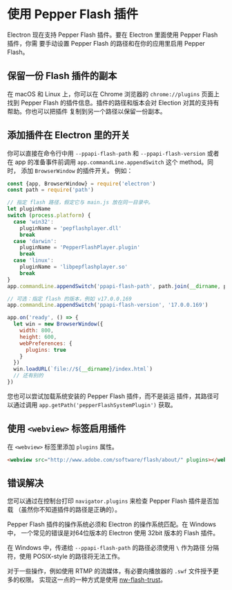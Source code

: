 # 使用 Pepper Flash 插件

Electron 现在支持 Pepper Flash 插件。要在 Electron 里面使用 Pepper Flash 插件，你需
要手动设置 Pepper Flash 的路径和在你的应用里启用 Pepper Flash。

## 保留一份 Flash 插件的副本

在 macOS 和 Linux 上，你可以在 Chrome 浏览器的 `chrome://plugins` 页面上找到 Pepper
Flash 的插件信息。插件的路径和版本会对 Election 对其的支持有帮助。你也可以把插件
复制到另一个路径以保留一份副本。

## 添加插件在 Electron 里的开关

你可以直接在命令行中用 `--ppapi-flash-path` 和 `--ppapi-flash-version` 或者
在 app 的准备事件前调用 `app.commandLine.appendSwitch` 这个 method。同时，
添加 `BrowserWindow` 的插件开关。
例如：

```javascript
const {app, BrowserWindow} = require('electron')
const path = require('path')

// 指定 flash 路径，假定它与 main.js 放在同一目录中。
let pluginName
switch (process.platform) {
  case 'win32':
    pluginName = 'pepflashplayer.dll'
    break
  case 'darwin':
    pluginName = 'PepperFlashPlayer.plugin'
    break
  case 'linux':
    pluginName = 'libpepflashplayer.so'
    break
}
app.commandLine.appendSwitch('ppapi-flash-path', path.join(__dirname, pluginName))

// 可选：指定 flash 的版本，例如 v17.0.0.169
app.commandLine.appendSwitch('ppapi-flash-version', '17.0.0.169')

app.on('ready', () => {
  let win = new BrowserWindow({
    width: 800,
    height: 600,
    webPreferences: {
      plugins: true
    }
  })
  win.loadURL(`file://${__dirname}/index.html`)
  // 还有别的
})
```

您也可以尝试加载系统安装的 Pepper Flash 插件，而不是装运
插件，其路径可以通过调用
`app.getPath('pepperFlashSystemPlugin')` 获取。

## 使用 `<webview>` 标签启用插件

在 `<webview>` 标签里添加 `plugins` 属性。

```html
<webview src="http://www.adobe.com/software/flash/about/" plugins></webview>
```

## 错误解决

您可以通过在控制台打印 `navigator.plugins` 来检查 Pepper Flash 插件是否加载
 （虽然你不知道插件的路径是正确的）。

Pepper Flash 插件的操作系统必须和 Electron 的操作系统匹配。在 Windows 中，
一个常见的错误是对64位版本的 Electron 使用 32bit 版本的 Flash 插件。

在 Windows 中，传递给 `--ppapi-flash-path` 的路径必须使用 `\` 作为路径
分隔符，使用 POSIX-style 的路径将无法工作。

对于一些操作，例如使用 RTMP 的流媒体，有必要向播放器的 `.swf` 文件授予更多的权限。
实现这一点的一种方式是使用 [nw-flash-trust](https://github.com/szwacz/nw-flash-trust)。
